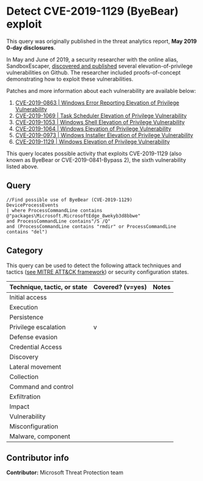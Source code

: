 # Detect CVE-2019-1129 (ByeBear) exploit

This query was originally published in the threat analytics report, **May 2019 0-day disclosures**.

In May and June of 2019, a security researcher with the online alias, SandboxEscaper, [discovered and published](https://threatpost.com/sandboxescaper-more-exploits-ie-zero-day/145010/) several elevation-of-privilege vulnerabilities on Github. The researcher included proofs-of-concept demonstrating how to exploit these vulnerabilities.

Patches and more information about each vulnerability are available below:

1. [CVE-2019-0863 | Windows Error Reporting Elevation of Privilege Vulnerability](https://portal.msrc.microsoft.com/en-US/security-guidance/advisory/CVE-2019-0863)
1. [CVE-2019-1069 | Task Scheduler Elevation of Privilege Vulnerability](https://portal.msrc.microsoft.com/en-US/security-guidance/advisory/CVE-2019-1069)
1. [CVE-2019-1053 | Windows Shell Elevation of Privilege Vulnerability](https://portal.msrc.microsoft.com/en-US/security-guidance/advisory/CVE-2019-1053)
1. [CVE-2019-1064 | Windows Elevation of Privilege Vulnerability](https://portal.msrc.microsoft.com/en-US/security-guidance/advisory/CVE-2019-1064)
1. [CVE-2019-0973 | Windows Installer Elevation of Privilege Vulnerability](https://portal.msrc.microsoft.com/en-US/security-guidance/advisory/CVE-2019-0973)
1. [CVE-2019-1129 | Windows Elevation of Privilege Vulnerability](https://portal.msrc.microsoft.com/en-US/security-guidance/advisory/CVE-2019-1129)

This query locates possible activity that exploits CVE-2019-1129 (also known as ByeBear or CVE-2019-0841-Bypass 2), the sixth vulnerability listed above.

## Query

```Kusto
//Find possible use of ByeBear (CVE-2019-1129)
DeviceProcessEvents 
| where ProcessCommandLine contains
@"packages\Microsoft.MicrosoftEdge_8wekyb3d8bbwe"
and ProcessCommandLine contains"/S /Q"
and (ProcessCommandLine contains "rmdir" or ProcessCommandLine contains "del")
```

## Category

This query can be used to detect the following attack techniques and tactics ([see MITRE ATT&CK framework](https://attack.mitre.org/)) or security configuration states.

| Technique, tactic, or state | Covered? (v=yes) | Notes |
|------------------------|----------|-------|
| Initial access |  |  |
| Execution |  |  |
| Persistence |  |  |
| Privilege escalation | v |  |
| Defense evasion |  |  |
| Credential Access |  |  |
| Discovery |  |  |
| Lateral movement |  |  |
| Collection |  |  |
| Command and control |  |  |
| Exfiltration |  |  |
| Impact |  |  |
| Vulnerability |  |  |
| Misconfiguration |  |  |
| Malware, component |  |  |

## Contributor info

**Contributor:** Microsoft Threat Protection team
